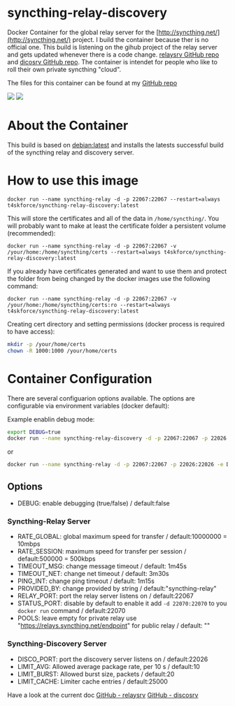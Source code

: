 # syncthing-relay-discovery
Docker Container for the global relay server for the [http://syncthing.net/](http://syncthing.net/) project. I build the container because ther is no official one. This build is listening on the gihub project of the relay server and gets updated whenever there is a code change. [relaysrv GitHub repo](https://github.com/syncthing/relaysrv) and [dicosrv GitHub repo](https://github.com/syncthing/discosrv). The container is intendet for people who like to roll their own private syncthing "cloud".

The files for this container can be found at my [GitHub repo](https://github.com/t4skforce/syncthing-relay-discovery)

[![](https://images.microbadger.com/badges/image/t4skforce/syncthing-relay-discovery.svg)](http://microbadger.com/images/t4skforce/syncthing-relay-discovery "Get your own image badge on microbadger.com") [![](https://images.microbadger.com/badges/version/t4skforce/syncthing-relay-discovery.svg)](http://microbadger.com/images/t4skforce/syncthing-relay-discovery "Get your own version badge on microbadger.com")

# About the Container

This build is based on [debian:latest](https://hub.docker.com/_/debian/) and installs the latests successful build of the syncthing relay and discovery server.

# How to use this image

`docker run --name syncthing-relay -d -p 22067:22067 --restart=always t4skforce/syncthing-relay-discovery:latest`

This will store the certificates and all of the data in `/home/syncthing/`. You will probably want to make at least the certificate folder a persistent volume (recommended):

`docker run --name syncthing-relay -d -p 22067:22067 -v /your/home:/home/syncthing/certs --restart=always t4skforce/syncthing-relay-discovery:latest`

If you already have certificates generated and want to use them and protect the folder from being changed by the docker images use the following command:

`docker run --name syncthing-relay -d -p 22067:22067 -v /your/home:/home/syncthing/certs:ro --restart=always t4skforce/syncthing-relay-discovery:latest`

Creating cert directory and setting permissions (docker process is required to have access):
```bash
mkdir -p /your/home/certs
chown -R 1000:1000 /your/home/certs
```

# Container Configuration

There are several configuarion options available. The options are configurable via environment variables (docker default):

Example enablin debug mode:
```bash
export DEBUG=true
docker run --name syncthing-relay-discovery -d -p 22067:22067 -p 22026:22026 --restart=always t4skforce/syncthing-relay-discovery:latest
```

or

```bash
docker run --name syncthing-relay -d -p 22067:22067 -p 22026:22026 -e DEBUG=true --restart=always t4skforce/syncthing-relay-discovery:latest
```

## Options

* DEBUG: enable debugging (true/false) / default:false

### Syncthing-Relay Server

* RATE_GLOBAL: global maximum speed for transfer / default:10000000 = 10mbps
* RATE_SESSION: maximum speed for transfer per session / default:500000 = 500kbps
* TIMEOUT_MSG: change message timeout / default: 1m45s
* TIMEOUT_NET: change net timeout / default: 3m30s
* PING_INT: change ping timeout / default: 1m15s
* PROVIDED_BY: change provided by string / default:"syncthing-relay"
* RELAY_PORT: port the relay server listens on / default:22067
* STATUS_PORT: disable by default to enable it add `-d 22070:22070` to you `docker run` command  / default:22070
* POOLS: leave empty for private relay use "https://relays.syncthing.net/endpoint" for public relay / default: ""

### Syncthing-Discovery Server
* DISCO_PORT: port the discovery server listens on / default:22026
* LIMIT_AVG: Allowed average package rate, per 10 s / default:10
* LIMIT_BURST: Allowed burst size, packets / default:20
* LIMIT_CACHE: Limiter cache entries / default:25000

Have a look at the current doc [GitHub - relaysrv](https://github.com/syncthing/relaysrv/blob/master/README.md) [GitHub - discosrv](https://github.com/syncthing/discosrv/blob/master/README.md)
